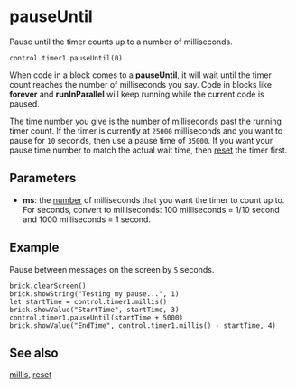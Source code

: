 # pauseUntil

Pause until the timer counts up to a number of milliseconds.

```sig
control.timer1.pauseUntil(0)
```

When code in a block comes to a **pauseUntil**, it will wait until the timer count reaches the number of milliseconds you say. Code in blocks like **forever** and **runInParallel** will keep running while the current code is paused.

The time number you give is the number of milliseconds past the running timer count. If the timer is currently at `25000` milliseconds and you want to pause for `10` seconds, then use a pause time of `35000`. If you want your pause time number to match the actual wait time, then [reset](/reference/control/timer/reset) the timer first.

## Parameters

* **ms**: the [number](/types/number) of milliseconds that you want the timer to count up to. For seconds, convert to milliseconds: 100 milliseconds = 1/10 second and 1000 milliseconds = 1 second.

## Example

Pause between messages on the screen by `5` seconds.

```blocks
brick.clearScreen()
brick.showString("Testing my pause...", 1)
let startTime = control.timer1.millis()
brick.showValue("StartTime", startTime, 3)
control.timer1.pauseUntil(startTime + 5000)
brick.showValue("EndTime", control.timer1.millis() - startTime, 4)
```

## See also

[millis](/reference/control/timer/millis), [reset](/reference/control/timer/reset)